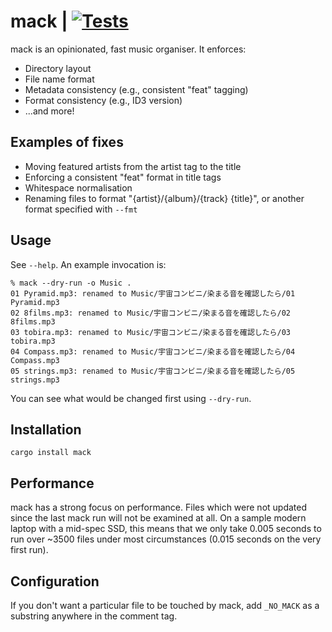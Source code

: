 # mack | [![Tests](https://img.shields.io/github/actions/workflow/status/cdown/mack/ci.yml?branch=master)](https://github.com/cdown/mack/actions?query=branch%3Amaster)

mack is an opinionated, fast music organiser. It enforces:

- Directory layout
- File name format
- Metadata consistency (e.g., consistent "feat" tagging)
- Format consistency (e.g., ID3 version)
- ...and more!

## Examples of fixes

- Moving featured artists from the artist tag to the title
- Enforcing a consistent "feat" format in title tags
- Whitespace normalisation
- Renaming files to format "{artist}/{album}/{track} {title}", or another
  format specified with `--fmt`

## Usage

See `--help`. An example invocation is:

    % mack --dry-run -o Music .
    01 Pyramid.mp3: renamed to Music/宇宙コンビニ/染まる音を確認したら/01 Pyramid.mp3
    02 8films.mp3: renamed to Music/宇宙コンビニ/染まる音を確認したら/02 8films.mp3
    03 tobira.mp3: renamed to Music/宇宙コンビニ/染まる音を確認したら/03 tobira.mp3
    04 Compass.mp3: renamed to Music/宇宙コンビニ/染まる音を確認したら/04 Compass.mp3
    05 strings.mp3: renamed to Music/宇宙コンビニ/染まる音を確認したら/05 strings.mp3

You can see what would be changed first using `--dry-run`.

## Installation

    cargo install mack

## Performance

mack has a strong focus on performance. Files which were not updated since the
last mack run will not be examined at all. On a sample modern laptop with a
mid-spec SSD, this means that we only take 0.005 seconds to run over ~3500
files under most circumstances (0.015 seconds on the very first run).

## Configuration

If you don't want a particular file to be touched by mack, add `_NO_MACK` as a
substring anywhere in the comment tag.
